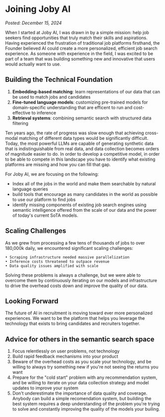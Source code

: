 # Joining Joby AI

*Posted: December 15, 2024*

When I started at Joby AI, I was drawn in by a simple mission: help job seekers find opportunities that truly match their skills and aspirations. Having experienced the frustration of traditional job platforms firsthand, the Founder believed AI could create a more personalized, efficient job search experience. As someone with experience in the field, I was excited to be part of a team that was building something new and innovative that users would actually want to use.

## Building the Technical Foundation

1. **Embedding-based matching**: learn representations of our data that can be used to match jobs and candidates
2. **Fine-tuned language models**: customizing pre-trained models for domain-specific understanding that are efficent to run and cost-effective to inference
3. **Retrieval systems**: combining semantic search with structured data filtering

Ten years ago, the rate of progress was slow enough that achieving cross-modal matching of different data types would be significantly difficult. Today, the most powerful LLMs are capable of generating synthetic data that is indistinguishable from real data, and data collection becomes orders of magnitude easier to do. In order to develop a competitive model, in order to be able to compete in this landscape you have to identify what existing platforms are missing and how you can fill that gap. 

For Joby AI, we are focusing on the following:

- Index all of the jobs in the world and make them searchable by natural language queries
- build tools that encourage as many candidates in the world as possible to use our platform to find jobs
- identify missing components of existing job search engines using semantic intelligence offered from the scale of our data and the power of today's current SoTA models.

## Scaling Challenges

As we grew from processing a few tens of thousands of jobs to over 180,000k daily, we encountered significant scaling challenges:

```
• Scraping infrastructure needed massive parallelization
• Inference costs threatened to outpace revenue
• Data quality issues amplified with scale
```

Solving these problems is always a challenge, but we were able to overcome them by continuously iterating on our models and infrastructure to drive the overhead costs down and improve the quality of our data.

## Looking Forward

The future of AI in recruitment is moving toward ever more personalized experiences. We want to be the platform that helps you leverage the technology that exists to bring candidates and recruiters together.

## Advice for others in the semantic search space

1. Focus relentlessly on user problems, not technology
2. Build rapid feedback mechanisms into your product
3. Beware of the overhead costs as you scale your technology, and be willing to always try something new if you're not seeing the returns you want
4. Prepare for the "cold start" problem with any recommendation system, and be willing to iterate on your data collection strategy and model updates to improve your system
5. Don't underestimate the importance of data quality and coverage. Anybody can build a simple recomendation system, but building the best system requires a deep understanding of the problem you're trying to solve and constantly improving the quality of the models your builing.

